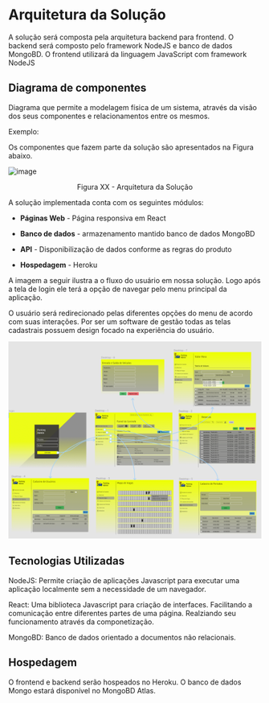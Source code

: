 # Arquitetura da Solução

A solução será composta pela arquitetura backend para frontend. O backend será composto pelo framework NodeJS e banco de dados MongoBD. O frontend utilizará da linguagem JavaScript com framework NodeJS

## Diagrama de componentes

Diagrama que permite a modelagem física de um sistema, através da visão dos seus componentes e relacionamentos entre os mesmos.

Exemplo: 

Os componentes que fazem parte da solução são apresentados na Figura abaixo.

![image](https://user-images.githubusercontent.com/20197817/136305736-9ebd43f5-5b11-4ba3-bc01-f57a570250e1.png)

<center>Figura XX - Arquitetura da Solução</center>

A solução implementada conta com os seguintes módulos:
  - **Páginas Web** - Página responsiva em React
   - **Banco de dados** - armazenamento mantido banco de dados MongoBD
       
 - **API** - Disponibilização de dados conforme as regras do produto
 - **Hospedagem** - Heroku

A imagem a seguir ilustra a o fluxo do usuário em nossa solução. Logo após a tela de login ele terá a opção de navegar pelo menu principal da aplicação.

O usuário será redirecionado pelas diferentes opções do menu de acordo com suas interações. Por ser um software de gestão todas as telas cadastrais possuem design focado na experiência do usuário.


![Exemplo de UserFlow](https://github.com/ICEI-PUC-Minas-PMV-SInt/pmv-sint-2021-2-e2-proj-web-t1-sint_2021_02_e2_grupo_03/blob/main/docs/img/WireFrame%20Completo.png)


## Tecnologias Utilizadas

NodeJS: Permite criação de aplicações Javascript para executar uma aplicação localmente sem a necessidade de um navegador.

React: Uma biblioteca Javascript para criação de interfaces. Facilitando a comunicação entre diferentes partes de uma página. Realziando seu funcionamento através da componetização.

MongoBD: Banco de dados orientado a documentos não relacionais.


## Hospedagem

O frontend e backend serão hospeados no Heroku. O banco de dados Mongo estará disponível no MongoBD Atlas.

